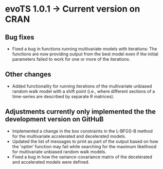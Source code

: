 # evoTS 1.0.1 -> Current version on CRAN

## Bug fixes

- Fixed a bug in functions running multivariate models with iterations: The functions are now providing output from the best model even if the initial parameters failed to work for one or more of the iterations. 

## Other changes

- Added functionality for running iterations of the multivariate unbiased random walk model with a shift point (i.e., where different sections of a time-series are described by separate R matrices).

## Adjustments currently only implemented the the development version on GitHuB

- Implemented a change in the box constraints in the L-BFGS-B method for the multivariate accelerated and decelerated models. 
- Updated the list of messages to print as part of the output based on how the 'optim' function may fail while searching for the maximum likelihood for multivariate unbiased random walk models.  
- Fixed a bug in how the variance-covariance matrix of the decelerated and accelerated models were defined. 

